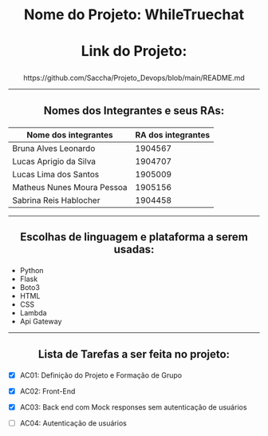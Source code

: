 # <p align = "center"><b>Nome do Projeto: WhileTruechat </b></p>

#  <p align = "center"> Link do Projeto: </p>
<p align = "center">  https://github.com/Saccha/Projeto_Devops/blob/main/README.md </p>

-----------------------------------------------------------------------

## <p align = "center"> Nomes dos Integrantes e seus RAs: </p>

| Nome dos integrantes        | RA dos integrantes  |
|-----------------------------|---------------------|
| Bruna Alves Leonardo        |  1904567            |
| Lucas Aprigio da Silva      |  1904707            |
| Lucas Lima dos Santos       |  1905009            |
| Matheus Nunes Moura Pessoa  |  1905156            |
| Sabrina Reis Hablocher      |  1904458            |

-----------------------------------------------------------------------

## <p align = "center"> Escolhas de linguagem e plataforma a serem usadas: </p>
- Python
- Flask
- Boto3
- HTML
- CSS
- Lambda
- Api Gateway

-----------------------------------------------------------------------

## <p align = "center"> Lista de Tarefas a ser feita no projeto: </p>

- [x] AC01: Definição do Projeto e Formação de Grupo

- [x] AC02: Front-End

- [x] AC03: Back end com Mock responses sem autenticação de usuários

- [ ] AC04: Autenticação de usuários
